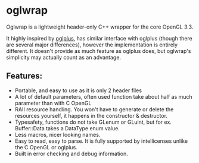 oglwrap
=======

Oglwrap is a lightweight header-only C++ wrapper for the core OpenGL 3.3. 

It highly inspired by [oglplus](https://github.com/matus-chochlik/oglplus), has similar interface with oglplus (though there are several
major differences), however the implementation is entirely different. It doesn't provide as much feature as oglplus does,
but oglwrap's simplicity may actually count as an advantage.

Features:
-------------
* Portable, and easy to use as it is only 2 header files
* A lot of default parameters, often used function take about half as much parameter than with C OpenGL
* RAII resource handling. You won't have to generate or delete the resources yourself, it happens in the constructor & destructor.
* Typesafety, functions do not take GLenum or GLuint, but for ex. Buffer::Data takes a DataType enum value.
* Less macros, nicer looking names.
* Easy to read, easy to parse. It is fully supported by intellicenses unlike the C OpenGL or oglplus.
* Built in error checking and debug information.  
